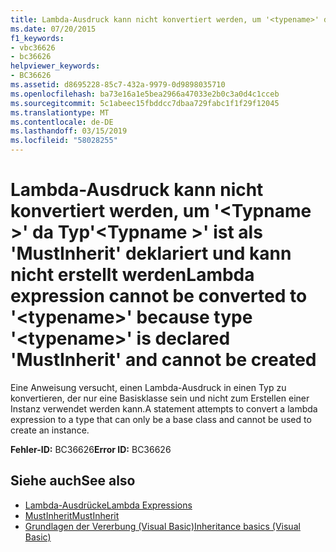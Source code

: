 ```yaml
---
title: Lambda-Ausdruck kann nicht konvertiert werden, um '<typename>' da Typ'<typename>'wird als'MustInherit'deklariert und kann nicht erstellt werden
ms.date: 07/20/2015
f1_keywords:
- vbc36626
- bc36626
helpviewer_keywords:
- BC36626
ms.assetid: d8695228-85c7-432a-9979-0d9898035710
ms.openlocfilehash: ba73e16a1e5bea2966a47033e2b0c3a0d4c1cceb
ms.sourcegitcommit: 5c1abeec15fbddcc7dbaa729fabc1f1f29f12045
ms.translationtype: MT
ms.contentlocale: de-DE
ms.lasthandoff: 03/15/2019
ms.locfileid: "58028255"
---
```

# <a name="lambda-expression-cannot-be-converted-to-typename-because-type-typename-is-declared-mustinherit-and-cannot-be-created"></a><span data-ttu-id="c63c2-102">Lambda-Ausdruck kann nicht konvertiert werden, um '\<Typname >' da Typ'\<Typname >' ist als 'MustInherit' deklariert und kann nicht erstellt werden</span><span class="sxs-lookup"><span data-stu-id="c63c2-102">Lambda expression cannot be converted to '\<typename>' because type '\<typename>' is declared 'MustInherit' and cannot be created</span></span>
<span data-ttu-id="c63c2-103">Eine Anweisung versucht, einen Lambda-Ausdruck in einen Typ zu konvertieren, der nur eine Basisklasse sein und nicht zum Erstellen einer Instanz verwendet werden kann.</span><span class="sxs-lookup"><span data-stu-id="c63c2-103">A statement attempts to convert a lambda expression to a type that can only be a base class and cannot be used to create an instance.</span></span>  
  
 <span data-ttu-id="c63c2-104">**Fehler-ID:** BC36626</span><span class="sxs-lookup"><span data-stu-id="c63c2-104">**Error ID:** BC36626</span></span>  
  
## <a name="see-also"></a><span data-ttu-id="c63c2-105">Siehe auch</span><span class="sxs-lookup"><span data-stu-id="c63c2-105">See also</span></span>

- [<span data-ttu-id="c63c2-106">Lambda-Ausdrücke</span><span class="sxs-lookup"><span data-stu-id="c63c2-106">Lambda Expressions</span></span>](../../visual-basic/programming-guide/language-features/procedures/lambda-expressions.md)
- [<span data-ttu-id="c63c2-107">MustInherit</span><span class="sxs-lookup"><span data-stu-id="c63c2-107">MustInherit</span></span>](../../visual-basic/language-reference/modifiers/mustinherit.md)
- [<span data-ttu-id="c63c2-108">Grundlagen der Vererbung (Visual Basic)</span><span class="sxs-lookup"><span data-stu-id="c63c2-108">Inheritance basics (Visual Basic)</span></span>](~/docs/visual-basic/programming-guide/language-features/objects-and-classes/inheritance-basics.md)
